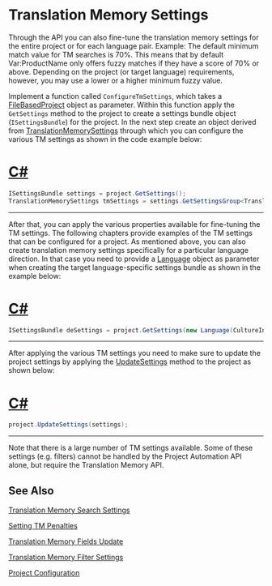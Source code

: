 Translation Memory Settings
==

Through the API you can also fine-tune the translation memory settings for the entire project or for each language pair. Example: The default minimum match value for TM searches is 70%. This means that by default Var:ProductName only offers fuzzy matches if they have a score of 70% or above. Depending on the project (or target language) requirements, however, you may use a lower or a higher minimum fuzzy value.

Implement a function called ```ConfigureTmSettings```, which takes a [FileBasedProject](../../api/projectautomation/Sdl.ProjectAutomation.FileBased.FileBasedProject.yml) object as parameter. Within this function apply the ```GetSettings``` method to the project to create a settings bundle object (```ISettingsBundle```) for the project. In the next step create an object derived from [TranslationMemorySettings](../../api/projectautomation/Sdl.ProjectAutomation.Settings.TranslationMemorySettings.yml) through which you can configure the various TM settings as shown in the code example below:

# [C#](#tab/tabid-1)
```CS
ISettingsBundle settings = project.GetSettings();
TranslationMemorySettings tmSettings = settings.GetSettingsGroup<TranslationMemorySettings>();
```
***

After that, you can apply the various properties available for fine-tuning the TM settings. The following chapters provide examples of the TM settings that can be configured for a project.
As mentioned above, you can also create translation memory settings specifically for a particular language direction. In that case you need to provide a [Language](../../api/core/Sdl.Core.Globalization.Language.yml) object as parameter when creating the target language-specific settings bundle as shown in the example below:

# [C#](#tab/tabid-2)
```CS
ISettingsBundle deSettings = project.GetSettings(new Language(CultureInfo.GetCultureInfo("de-DE")));
```
***

After applying the various TM settings you need to make sure to update the project settings by applying the [UpdateSettings](../../api/projectautomation/Sdl.ProjectAutomation.FileBased.FileBasedProject.yml#Sdl_ProjectAutomation_FileBased_FileBasedProject_UpdateSettings_Sdl_Core_Globalization_Language_Sdl_Core_Settings_ISettingsBundle_) method to the project as shown below:

# [C#](#tab/tabid-3)
```CS
project.UpdateSettings(settings);
```
***

Note that there is a large number of TM settings available. Some of these settings (e.g. filters) cannot be handled by the Project Automation API alone, but require the Translation Memory API.

See Also
--
[Translation Memory Search Settings](translation_memory_search_settings.md)

[Setting TM Penalties](setting_tm_penalties.md)

[Translation Memory Fields Update](translation_memory_field_update.md)

[Translation Memory Filter Settings](translation_memory_filter_settings.md)

[Project Configuration](project_configuration.md)

